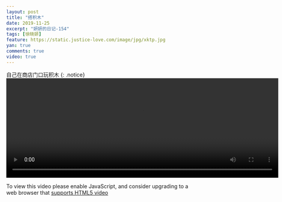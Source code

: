 ```yaml
---
layout: post
title: "搭积木"
date: 2019-11-25
excerpt: "妍妍的日记-154"
tags: [徐晓妍]
feature: https://static.justice-love.com/image/jpg/xktp.jpg
yan: true
comments: true
video: true
---
```

自己在商店门口玩积木
{: .notice}
<video id="my-video" class="video-js vjs-16-9 clipboard" controls preload="auto" width="722" height="264" data-setup="{}">
    <source src="{{ site.staticUrl }}/yanyan/video/szcwjm.mp4" type='video/mp4'>
    <p class="vjs-no-js">
      To view this video please enable JavaScript, and consider upgrading to a web browser that
      <a href="http://videojs.com/html5-video-support/" target="_blank">supports HTML5 video</a>
    </p>
</video>
